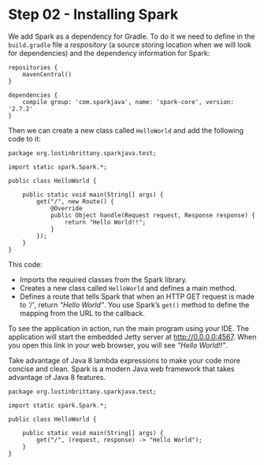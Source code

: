 # Step 02 - Installing Spark

We add Spark as a dependency for Gradle. To do it we need to define in the `build.gradle` file a *respository* (a source storing location when we will look for dependencies) and the dependency information for Spark:

	repositories {
    	mavenCentral()
	}

	dependencies {
		compile group: 'com.sparkjava', name: 'spark-core', version: '2.7.2'
	}

Then we can create a new class called `HelloWorld`  and add the following code to it:

	package org.lostinbrittany.sparkjava.test;
	
	import static spark.Spark.*;
	
	public class HelloWorld {
		
	    public static void main(String[] args) {
	        get("/", new Route() {
	            @Override
	            public Object handle(Request request, Response response) {
	                return "Hello World!!";
	            }
	        });
	    }
	}
	
This code:

* Imports the required classes from the Spark library.
* Creates a new class called `HelloWorld` and defines a main method.
* Defines a route that tells Spark that when an HTTP GET request is made to *‘/’*, return *“Hello World”*. You use Spark’s `get()` method to define the mapping from the URL to the callback.

To see the application in action, run the main program using your IDE. The application will start the embedded Jetty server at http://0.0.0.0:4567. When you open this link in your web browser, you will see *“Hello World!!”*.

Take advantage of Java 8 lambda expressions to make your code more concise and clean. Spark is a modern Java web framework that takes advantage of Java 8 features.	

	package org.lostinbrittany.sparkjava.test;
	
	import static spark.Spark.*;
	
	public class HelloWorld {
		
	    public static void main(String[] args) {
	        get("/", (request, response) -> "Hello World");
	    }
	}


